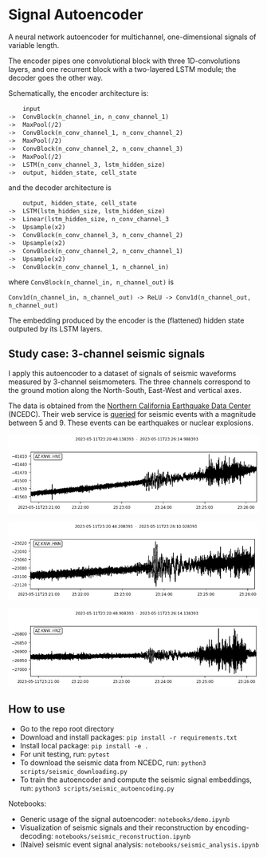 # Signal Autoencoder

A neural network autoencoder for multichannel, one-dimensional signals of variable length.

The encoder pipes one convolutional block with three 1D-convolutions layers, and one recurrent block with a two-layered LSTM module; the decoder goes the other way.

Schematically, the encoder architecture is:
```
    input
->  ConvBlock(n_channel_in, n_conv_channel_1)
->  MaxPool(/2)
->  ConvBlock(n_conv_channel_1, n_conv_channel_2)
->  MaxPool(/2)
->  ConvBlock(n_conv_channel_2, n_conv_channel_3)
->  MaxPool(/2)
->  LSTM(n_conv_channel_3, lstm_hidden_size)
->  output, hidden_state, cell_state
```
and the decoder architecture is
```
    output, hidden_state, cell_state
->  LSTM(lstm_hidden_size, lstm_hidden_size)
->  Linear(lstm_hidden_size, n_conv_channel_3
->  Upsample(x2)
->  ConvBlock(n_conv_channel_3, n_conv_channel_2)
->  Upsample(x2)
->  ConvBlock(n_conv_channel_2, n_conv_channel_1)
->  Upsample(x2)
->  ConvBlock(n_conv_channel_1, n_channel_in)
```
where `ConvBlock(n_channel_in, n_channel_out)` is
```
Conv1d(n_channel_in, n_channel_out) -> ReLU -> Conv1d(n_channel_out, n_channel_out)
```

The embedding produced by the encoder is the (flattened) hidden state outputed by its LSTM layers.

## Study case: 3-channel seismic signals

I apply this autoencoder to a dataset of signals of seismic waveforms measured by 3-channel seismometers. The three channels correspond to the ground motion along the North-South, East-West and vertical axes.

The data is obtained from the [Northern California Earthquake Data Center](https://ncedc.org/) (NCEDC). Their web service is [queried](https://service.ncedc.org/fdsnws/event/1/query?minmag=5&maxmag=9) for seismic events with a magnitude between 5 and 9. These events can be earthquakes or nuclear explosions.

<p align="center">
  <img src="https://github.com/paulbuiqg/signal_autoencoder/blob/main/viz/HNE.png" />
</p>
<p align="center">
  <img src="https://github.com/paulbuiqg/signal_autoencoder/blob/main/viz/HNN.png" />
</p>
<p align="center">
  <img src="https://github.com/paulbuiqg/signal_autoencoder/blob/main/viz/HNZ.png" />
</p>

## How to use

- Go to the repo root directory
- Download and install packages: `pip install -r requirements.txt`
- Install local package: `pip install -e .`
- For unit testing, run: `pytest`
- To download the seismic data from NCEDC, run: `python3 scripts/seismic_downloading.py`
- To train the autoencoder and compute the seismic signal embeddings, run: `python3 scripts/seismic_autoencoding.py`

Notebooks:
- Generic usage of the signal autoencoder: `notebooks/demo.ipynb`
- Visualization of seismic signals and their reconstruction by encoding-decoding: `notebooks/seismic_reconstruction.ipynb`
- (Naive) seismic event signal analysis: `notebooks/seismic_analysis.ipynb`
